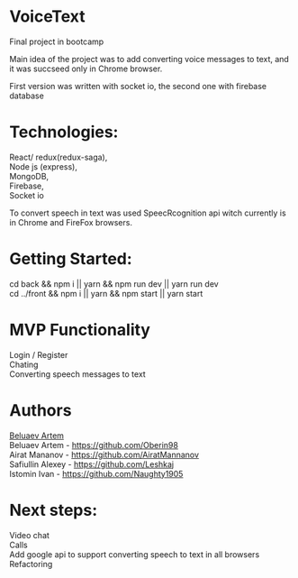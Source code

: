 # VoiceText
Final project in bootcamp

Main idea of the project was to add converting voice messages to text, and it was succseed only in Chrome browser.

First version was written with socket io, the second one with firebase database

# Technologies:

React/ redux(redux-saga), </br>
  Node js (express), </br>
  MongoDB, </br>
  Firebase, </br>
  Socket io </br>

To convert speech in text was used SpeecRcognition api witch currently is in Chrome and FireFox browsers.

# Getting Started:
  cd back && npm i || yarn && npm run dev || yarn run dev </br>
  cd ../front && npm i || yarn && npm start || yarn start </br>

# MVP Functionality
  Login / Register </br>
  Chating </br>
  Converting speech messages to text </br>

# Authors
  <a href="https://github.com/Oberin98"> Beluaev Artem </a> </br>
  Beluaev Artem - https://github.com/Oberin98 </br>
  Airat Mananov - https://github.com/AiratMannanov </br>
  Safiullin Alexey - https://github.com/Leshkaj </br>
  Istomin Ivan - https://github.com/Naughty1905 </br>

# Next steps:
 Video chat </br>
 Calls </br>
 Add google api to support converting speech to text in all browsers </br>
 Refactoring </br>
 
 
